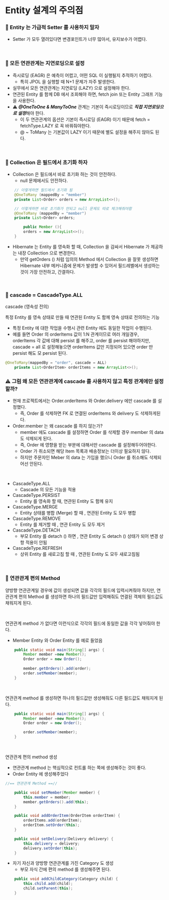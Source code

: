 # Entity 설계의 주의점

### 📍 Entity 는 가급적 Setter 를 사용하지 말자

- Setter 가 모두 열려있다면 변경포인트가 너무 많아서, 유지보수가 어렵다.

<br>

### 📍 모든 연관관계는 지연로딩으로 설정

- 즉시로딩 (EAGR) 은 예측이 어렵고, 어떤 SQL 이 실행될지 추적하기 어렵다.
    - 특히 JPOL 을 실행할 때 N+1 문제가 자주 발생한다.
- 실무에서 모든 연관관계는 지연로딩 (LAZY) 으로 설정해야 한다.
- 연관된 Entity 를 함께 DB 에서 조회해야 하면, fetch join 또는 Entity 그래프 기능을 사용한다.
- ⚠️ ***@OneToOne & ManyToOne*** 관계는 기본이 즉시로딩이므로 ***직접 지연로딩으로 설정***해야 한다.
    - 이 두 연관관계의 옵션은 기본이 즉시로딩 (EAGR) 이기 때문에 fetch = fetchType.LAZY 로 꼭 바꿔줘야한다.
    - @ ~ ToMany 는 기본값이 LAZY 이기 때문에 별도 설정을 해주지 않아도 된다.

<br>

### 📍 Collection 은 필드에서 초기화 하자

- Collection 은 필드에서 바로 초기화 하는 것이 안전하다.
    - null 문제에서도 안전하다.

```java
    // 이렇게하면 필드에서 초기화 됨
    @OneToMany (mappedBy = "member")
    private List<Order> orders = new ArrayList<>();

    // 이렇게하면 바로 초기화가 안되고 null 문제도 따로 체크해줘야함
    @OneToMany (mappedBy = "member")
    private List<Order> orders;

        public Member (){
        orders = new ArrayList<>();
    }
```

- Hibernate 는 Entity 를 영속화 할 때, Collection 을 감싸서 Hibernate 가 제공하는 내장 Collection 으로 변경한다.
    - 만약 getOrders () 처럼 임의의 Method 에서 Collection 을 잘못 생성하면 Hibernate 내부 메커니즘에 문제가 발생할 수 있어서 필드레벨에서 생성하는 것이 가장 안전하고, 간결하다.

<br>

### 📍 cascade = CascadeType.ALL

cascade (영속성 전의)

특정 Entity 를 영속 상태로 만들 때 연관된 Entity 도 함께 영속 상태로 전의하는 기능

- 특정 Entity 에 대한 작업을 수행시 관련 Entity 에도 동일한 작업이 수행된다.
- 예를 들면 Order 의 orderItems 값이 1:N 관계이므로 여러 개일경우,  
    orderItems 각 값에 대해 persist 를 해주고, order 를 persist 해야하지만,  
    cascade = all 로 설정해놓으면 orderItems 값만 지정되어 있으면 order 만 persist 해도 모 persist 된다.
```java
@OneToMany(mappedBy = "order", cascade = ALL)
    private List<OrderItem> orderItems = new ArrayList<>();
```  
### ⚠️ 그럼 왜 모든 연관관계에 cascade 를 사용하지 않고 특정 관계에만 설정할까?
- 현재 프로젝트에서는 Order.orderItems 와 Order.delivery 에만 cascade 를 설정했다.
    - 즉, Order 를 삭제하면 FK 로 연결된 orderItems 와 delivery 도 삭제하게된다.
- Order.member 는 왜 cascade 를 하지 않는가?
    - member 에도 cascade 를 설정하면 Order 를 삭제할 경우 member 의 data 도 삭제되게 된다.
    - 즉, Order 에 영향을 받는 부분에 대해서만 cascade 를 설정해두어야한다.
    - Order 가 취소되면 해당 Item 목록과 배송정보는 더이상 필요하지 않다.
    - 하지만 주문자인 Meber 의 data 는 가입을 했으니 Order 를 취소해도 삭제되어선 안된다.

<br>

- CascadeType.ALL
    - Cascade 의 모든 기능을 적용
- CascadeType.PERSIST
    - Entity 를 영속화 할 때, 연관된 Entity 도 함께 유지
- CascadeType.MERGE
    - Entity 상태를 병합 (Merge) 할 때 , 연관된 Entity 도 모두 병합
- CascadeType.REMOVE
    - Entity 를 제거할 때 , 연관 Entity 도 모두 제거
- CascadeType.DETACH
    - 부모 Entity 를 detach () 하면 , 연관 Entity 도 detach () 상태가 되어 변경 상항 적용이 안됨
- CascadeType.REFRESH
    - 상위 Entity 를 새로고침 할 때 , 연관된 Entity 도 모두 새로고침됨

<br>

### 📍 연관관계 편의 Method

양방향 연관관계일 경우에 값이 생성되면 값을 각각의 필드에 입력시켜줘야 하지만, 연관관계 편의 Method 를 생성하면 하나의 필드값만 입력해줘도 연결된 객체의 필드값도 채워지게 된다.

<br>

연관관계 method 가 없다면 이런식으로 각각의 필드에 동일한 값을 각각 넣어줘야 한다.

- Member Entity 와 Order Entity 를 예로 들었음

```java
    public static void main(String[] args) {
        Member member =new Member();
        Order order = new Order();
        
        member.getOrders().add(order);
        order.setMember(member);
    }
```

<br>

연관관계 method 를 생성하면 하나의 필드값만 생성해줘도 다른 필드값도 채워지게 된다.

```java
    public static void main(String[] args) {
        Member member =new Member();
        Order order = new Order();

        order.setMember(member);
    }
```

<br>

연관관계 편의 method 생성

- 연관관계 method 는 핵심적으로 컨트롤 하는 쪽에 생성해주는 것이 좋다.
- Order Entity 에 생성해주었다

```java
//== 연관관계 Method ==//

    public void setMember(Member member) {
        this.member = member;
        member.getOrders().add(this);
    }

    public void addOrderItem(OrderItem orderItem) {
        orderItems.add(orderItem);
        orderItem.setOrder(this);
    }

    public void setDelivery(Delivery delivery) {
        this.delivery = delivery;
        delivery.setOrder(this);
    }
```

- 자기 자신과 양방향 연관관계를 가진 Category 도 생성
    - 부모 자식 간에 편의 method 를 생성해주면 된다.

```java
    public void addChildCategory(Category child) {
        this.child.add(child);
        child.setParent(this);
    }
```

